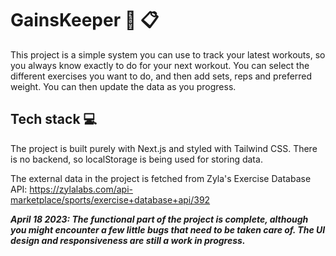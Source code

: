 # GainsKeeper :muscle: :clipboard:

This project is a simple system you can use to track your latest workouts, so you always know exactly to do for your next workout.
You can select the different exercises you want to do, and then add sets, reps and preferred weight. You can then update the data as you progress.

## Tech stack :computer:
The project is built purely with Next.js and styled with Tailwind CSS. There is no backend, so localStorage is being used for storing data.

The external data in the project is fetched from Zyla's Exercise Database API:
https://zylalabs.com/api-marketplace/sports/exercise+database+api/392

***April 18 2023: The functional part of the project is complete, although you might encounter a few little bugs that need to be taken care of. The UI design and responsiveness are still a work in progress.***